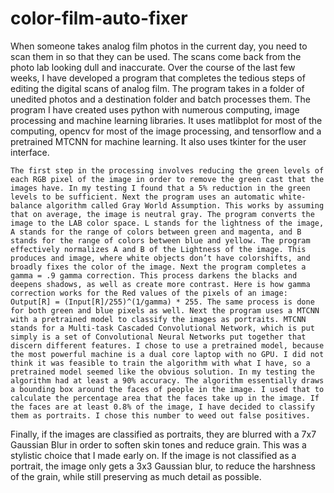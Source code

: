 # color-film-auto-fixer



  When someone takes analog film photos in the current day, you need to scan them in so that they can be used. The scans come back from the photo lab looking dull and inaccurate. Over the course of the last few weeks, I have developed a program that completes the tedious steps of editing the digital scans of analog film. The program takes in a folder of unedited photos and a destination folder and batch processes them. The program I have created uses python with numerous computing, image processing and machine learning libraries. It uses matlibplot for most of the computing, opencv for most of the image processing, and tensorflow and a pretrained MTCNN for machine learning. It also uses tkinter for the user interface. 

	The first step in the processing involves reducing the green levels of each RGB pixel of the image in order to remove the green cast that the images have. In my testing I found that a 5% reduction in the green levels to be sufficient. Next the program uses an automatic white-balance algorithm called Gray World Assumption. This works by assuming that on average, the image is neutral gray. The program converts the image to the LAB color space. L stands for the lightness of the image, A stands for the range of colors between green and magenta, and B stands for the range of colors between blue and yellow. The program effectively normalizes A and B of the Lightness of the image. This produces and image, where white objects don’t have colorshifts, and broadly fixes the color of the image. Next the program completes a gamma = .9 gamma correction. This process darkens the blacks and deepens shadows, as well as create more contrast. Here is how gamma correction works for the Red values of the pixels of an image: Output[R] = (Input[R]/255)^(1/gamma) * 255. The same process is done for both green and blue pixels as well. Next the program uses a MTCNN with a pretrained model to classify the images as portraits. MTCNN stands for a Multi-task Cascaded Convolutional Network, which is put simply is a set of Convolutional Neural Networks put together that discern different features. I chose to use a pretrained model, because the most powerful machine is a dual core laptop with no GPU. I did not think it was feasible to train the algorithm with what I have, so a pretrained model seemed like the obvious solution. In my testing the algorithm had at least a 90% accuracy. The algorithm essentially draws a bounding box around the faces of people in the image. I used that to calculate the percentage area that the faces take up in the image. If the faces are at least 0.8% of the image, I have decided to classify them as portraits. I chose this number to weed out false positives. 
  
  Finally, if the images are classified as portraits, they are blurred with a 7x7 Gaussian Blur in order to soften skin tones and reduce grain. This was a stylistic choice that I made early on. If the image is not classified as a portrait, the image only gets a 3x3 Gaussian blur, to reduce the harshness of the grain, while still preserving as much detail as possible. 
